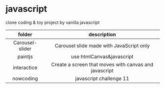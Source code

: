# javascript
clone coding &amp; toy project by vanilla javascript

|folder|description|
|:--:|:--:|
|Carousel-slider|Carousel slide made with JavaScript only|
|paintjs|use htmlCanvas&javascript|
|interactice| Create a screen that moves with canvas and javascript|
|nowcoding|javascript challenge 11|
